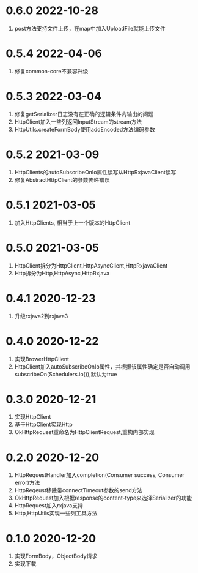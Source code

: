 # 0.6.0 2022-10-28
1. post方法支持文件上传，在map中加入UploadFile就能上传文件

# 0.5.4 2022-04-06
1. 修复common-core不兼容升级

# 0.5.3 2022-03-04
1. 修复getSerializer日志没有在正确的逻辑条件内输出的问题
2. HttpClient加入一些列返回InputStream的stream方法
3. HttpUtils.createFormBody使用addEncoded方法编码参数

# 0.5.2 2021-03-09
1. HttpClients的autoSubscribeOnIo属性读写从HttpRxjavaClient读写
1. 修复AbstractHttpClient的参数传递错误

# 0.5.1 2021-03-05
1. 加入HttpClients, 相当于上一个版本的HttpClient

# 0.5.0 2021-03-05
1. HttpClient拆分为HttpClient,HttpAsyncClient,HttpRxjavaClient
2. Http拆分为Http,HttpAsync,HttpRxjava

# 0.4.1 2020-12-23
1. 升级rxjava2到rxjava3

# 0.4.0 2020-12-22
1. 实现BrowerHttpClient
2. HttpClient加入autoSubscribeOnIo属性，并根据该属性确定是否自动调用subscribeOn(Schedulers.io()),默认为true

# 0.3.0 2020-12-21 
1. 实现HttpClient
2. 基于HttpClient实现Http
3. OkHttpRequest重命名为HttpClientRequest,重构内部实现

# 0.2.0 2020-12-20
1. HttpRequestHandler加入completion(Consumer<T> success, Consumer<HttpErrorResponse> error)方法
2. HttpReqeust移除带connectTimeout参数的send方法
3. OkHttpRequest加入根据response的content-type来选择Serializer的功能
4. HttpRequest加入rxjava支持
5. Http,HttpUtils实现一些列工具方法

# 0.1.0 2020-12-20
1. 实现FormBody，ObjectBody请求
2. 实现下载